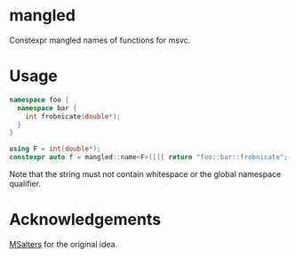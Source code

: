# mangled
Constexpr mangled names of functions for msvc.

# Usage

````c++
namespace foo {
  namespace bar {
    int frobnicate(double*);
  }
}

using F = int(double*);
constexpr auto f = mangled::name<F>([]{ return "foo::bar::frobnicate"; });
````

Note that the string must not contain whitespace or the global namespace qualifier.


# Acknowledgements

[MSalters][1] for the original idea.

[1]: https://stackoverflow.com/a/16016860/4832499
